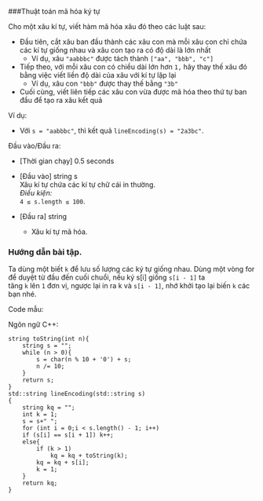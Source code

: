 ###Thuật toán mã hóa ký tự

Cho một xâu kí tự, viết hàm mã hóa xâu đó theo các luật sau:

-   Đầu tiên, cắt xâu ban đầu thành các xâu con mà mỗi xâu con chỉ chứa các kí tự giống nhau và xâu con tạo ra có độ dài là lớn nhất
    -   Ví dụ, xâu `"aabbbc"` được tách thành `["aa", "bbb", "c"]`
-   Tiếp theo, với mỗi xâu con có chiều dài lớn hơn `1,` hãy thay thế xâu đó bằng việc viết liền độ dài của xâu với kí tự lặp lại
    -   Ví dụ, xâu con `"bbb"` được thay thế bằng `"3b"`
-   Cuối cùng, viết liên tiếp các xâu con vừa được mã hóa theo thứ tự ban đầu để tạo ra xâu kết quả

Ví dụ:

-   Với `s = "aabbbc"`, thì kết quả `lineEncoding(s) = "2a3bc"`.

Đầu vào/Đầu ra:

-   [Thời gian chạy] 0.5 seconds 

-   [Đầu vào] string s\
    Xâu kí tự chứa các kí tự chữ cái in thường.\
    *Điều kiện:*\
    `4 ≤ s.length ≤ 100`.

-   [Đầu ra] string

    -   Xâu kí tự mã hóa.

### Hướng dẫn bài tập.

Ta dùng một biết `k` để lưu số lượng các ký tự giống nhau. Dùng một vòng for để duyệt từ đầu đến cuối chuổi, nếu ký s[i] giống `s[i - 1]` ta tăng `k` lên `1` đơn vị, ngược lại in ra k và `s[i - 1]`, nhớ khởi tạo lại biến `k` các bạn nhé.

Code mẫu:

Ngôn ngữ C++:

```
string toString(int n){
	string s = "";
	while (n > 0){
		s = char(n % 10 + '0') + s;
		n /= 10;
	}
	return s;
}
std::string lineEncoding(std::string s)
{
	string kq = "";
    int k = 1;
    s = s+" ";
	for (int i = 0;i < s.length() - 1; i++)
	if (s[i] == s[i + 1]) k++;
	else{
		if (k > 1)
			kq = kq + toString(k);
		kq = kq + s[i];
		k = 1;
	}
    return kq;
}
```